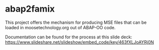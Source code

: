# abap2famix
This project offers the mechanism for producing MSE files that can be loaded in moosetechnology.org out of ABAP-OO code.

Documentation can be found for the process at this slide deck: https://www.slideshare.net/slideshow/embed_code/key/463fXLJoAYRj0N 
